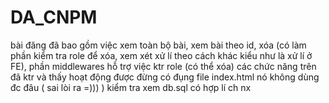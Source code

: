 # DA_CNPM

bài đăng đã bao gồm việc xem toàn bộ bài, xem bài theo id, xóa (có làm phần kiểm tra role để xóa, xem xét xử lí theo cách khác kiểu như là xử lí ở FE),
phần middlewares hỗ trợ việc ktr role (có thể xóa)
các chức năng trên đã ktr và thấy hoạt động được
đừng có đụng file index.html nó không dùng đc đâu ( sai lòi ra =))) )
kiểm tra xem db.sql có hợp lí ch nx
